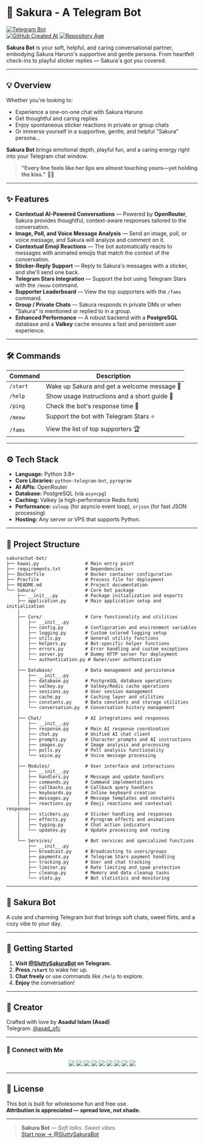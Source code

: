 # 🌸 Sakura - A Telegram Bot  
[![Telegram Bot](https://img.shields.io/badge/Chat%20Now-@SluttySakuraBot-fd79a8?logo=telegram&style=for-the-badge)](https://t.me/SluttySakuraBot)  
[![GitHub Created At](https://img.shields.io/github/created-at/qt-sakura/sakurachat-bot?style=for-the-badge&logo=github&label=Created&color=orange)](https://github.com/qt-sakura/sakurachat-bot)
[![Repository Age](https://img.shields.io/badge/Age-4%20months-blue?style=for-the-badge&logo=github&logoColor=white)](https://github.com/qt-sakura/sakurachat-bot)

**Sakura Bot** is your soft, helpful, and caring conversational partner, embodying Sakura Haruno's supportive and gentle persona.
From heartfelt check-ins to playful sticker replies — Sakura's got you covered.

---

## 💡 Overview

Whether you're looking to:
- Experience a one-on-one chat with Sakura Haruno  
- Get thoughtful and caring replies
- Enjoy spontaneous sticker reactions in private or group chats  
- Or immerse yourself in a supportive, gentle, and helpful "Sakura" persona...

**Sakura Bot** brings emotional depth, playful fun, and a caring energy right into your Telegram chat window.

> **"Every line feels like her lips are almost touching yours—yet holding the kiss."** 🌙💖

---

## ✨ Features

- **Contextual AI-Powered Conversations** — Powered by **OpenRouter**, Sakura provides thoughtful, context-aware responses tailored to the conversation.
- **Image, Poll, and Voice Message Analysis** — Send an image, poll, or voice message, and Sakura will analyze and comment on it.
- **Contextual Emoji Reactions** — The bot automatically reacts to messages with animated emojis that match the context of the conversation.
- **Sticker-Reply Support** — Reply to Sakura's messages with a sticker, and she'll send one back.
- **Telegram Stars Integration** — Support the bot using Telegram Stars with the `/meow` command.
- **Supporter Leaderboard** — View the top supporters with the `/fams` command.
- **Group / Private Chats** — Sakura responds in private DMs or when "Sakura" is mentioned or replied to in a group.
- **Enhanced Performance** — A robust backend with a **PostgreSQL** database and a **Valkey** cache ensures a fast and persistent user experience.

---

## 🛠️ Commands

| Command      | Description                                   |
|--------------|-----------------------------------------------|
| `/start`     | Wake up Sakura and get a welcome message 🌸    |
| `/help`      | Show usage instructions and a short guide 💁   |
| `/ping`      | Check the bot's response time 🏓               |
| `/meow`       | Support the bot with Telegram Stars ⭐        |
| `/fams`    | View the list of top supporters 🏆             |

---

## ⚙️ Tech Stack

- **Language:** Python 3.8+
- **Core Libraries:** `python-telegram-bot`, `pyrogram`
- **AI APIs:** OpenRouter
- **Database:** PostgreSQL (via `asyncpg`)
- **Caching:** Valkey (a high-performance Redis fork)
- **Performance:** `uvloop` (for asyncio event loop), `orjson` (for fast JSON processing)
- **Hosting:** Any server or VPS that supports Python.

---

## 📂 Project Structure

```
sakurachat-bot/
├── kawai.py                 # Main entry point
├── requirements.txt         # Dependencies
├── Dockerfile               # Docker container configuration
├── Procfile                 # Process file for deployment
├── README.md                # Project documentation
└── Sakura/                  # Core bot package
    ├── __init__.py          # Package initialization and exports
    ├── application.py       # Main application setup and initialization
    │
    ├── Core/                # Core functionality and utilities
    │   ├── __init__.py
    │   ├── config.py        # Configuration and environment variables
    │   ├── logging.py       # Custom colored logging setup
    │   ├── utils.py         # General utility functions
    │   ├── helpers.py       # Bot-specific helper functions
    │   ├── errors.py        # Error handling and custom exceptions
    │   ├── server.py        # Dummy HTTP server for deployment
    │   └── authentication.py # Owner/user authentication
    │
    ├── Database/            # Data management and persistence
    │   ├── __init__.py
    │   ├── database.py      # PostgreSQL database operations
    │   ├── valkey.py        # Valkey/Redis cache operations
    │   ├── sessions.py      # User session management
    │   ├── cache.py         # Caching layer and utilities
    │   ├── constants.py     # Data constants and storage utilities
    │   └── conversation.py  # Conversation history management
    │
    ├── Chat/                # AI integrations and responses
    │   ├── __init__.py
    │   ├── response.py      # Main AI response coordination
    │   ├── chat.py          # Unified AI chat client
    │   ├── prompts.py       # Character prompts and AI instructions
    │   ├── images.py        # Image analysis and processing
    │   ├── polls.py         # Poll analysis functionality
    │   └── voice.py         # Voice message processing
    │
    ├── Modules/             # User interface and interactions
    │   ├── __init__.py
    │   ├── handlers.py      # Message and update handlers
    │   ├── commands.py      # Command implementations
    │   ├── callbacks.py     # Callback query handlers
    │   ├── keyboards.py     # Inline keyboard creation
    │   ├── messages.py      # Message templates and constants
    │   ├── reactions.py     # Emoji reactions and contextual responses
    │   ├── stickers.py      # Sticker handling and responses
    │   ├── effects.py       # Pyrogram effects and animations
    │   ├── typing.py        # Chat action indicators
    │   └── updates.py       # Update processing and routing
    │
    └── Services/            # Bot services and specialized functions
        ├── __init__.py
        ├── broadcast.py     # Broadcasting to users/groups
        ├── payments.py      # Telegram Stars payment handling
        ├── tracking.py      # User and chat tracking
        ├── limiter.py       # Rate limiting and spam protection
        ├── cleanup.py       # Memory and data cleanup tasks
        └── stats.py         # Bot statistics and monitoring
```

---

## 🌸 Sakura Bot

A cute and charming Telegram bot that brings soft chats, sweet flirts, and a cozy vibe to your day.

---

## 🚀 Getting Started

1.  **Visit [@SluttySakuraBot](https://t.me/SluttySakuraBot) on Telegram.**
2.  **Press `/start`** to wake her up.
3.  **Chat freely** or use commands like `/help` to explore.
4.  **Enjoy** the conversation!

---

## 👤 Creator

Crafted with love by **Asadul Islam (Asad)**  
Telegram: [@asad_ofc](https://t.me/asad_ofc)

---

### 💌 Connect with Me

<p align="center">
  <a href="https://t.me/asad_ofc"><img src="https://img.shields.io/badge/Telegram-2CA5E0?style=for-the-badge&logo=telegram&logoColor=white" /></a>
  <a href="mailto:mr.asadul.islam00@gmail.com"><img src="https://img.shields.io/badge/Gmail-D14836?style=for-the-badge&logo=gmail&logoColor=white" /></a>
  <a href="https://youtube.com/@asad_ofc"><img src="https://img.shields.io/badge/YouTube-FF0000?style=for-the-badge&logo=youtube&logoColor=white" /></a>
  <a href="https://instagram.com/aasad_ofc"><img src="https://img.shields.io/badge/Instagram-E4405F?style=for-the-badge&logo=instagram&logoColor=white" /></a>
  <a href="https://tiktok.com/@asad_ofc"><img src="https://img.shields.io/badge/TikTok-000000?style=for-the-badge&logo=tiktok&logoColor=white" /></a>
  <a href="https://x.com/asad_ofc"><img src="https://img.shields.io/badge/X-000000?style=for-the-badge&logo=twitter&logoColor=white" /></a>
  <a href="https://facebook.com/aasad.ofc"><img src="https://img.shields.io/badge/Facebook-1877F2?style=for-the-badge&logo=facebook&logoColor=white" /></a>
  <a href="https://www.threads.net/@aasad_ofc"><img src="https://img.shields.io/badge/Threads-000000?style=for-the-badge&logo=threads&logoColor=white" /></a>
  <a href="https://discord.com/users/1067999831416635473"><img src="https://img.shields.io/badge/Discord-asad__ofc-5865F2?style=for-the-badge&logo=discord&logoColor=white" /></a>
</p>

---

## 📄 License

This bot is built for wholesome fun and free use.  
**Attribution is appreciated — spread love, not shade.**

---

> **Sakura Bot** — *Soft talks. Sweet vibes.*  
[Start now → @SluttySakuraBot](https://t.me/SluttySakuraBot)